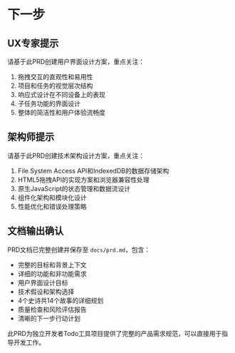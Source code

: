 # 下一步

## UX专家提示
请基于此PRD创建用户界面设计方案，重点关注：
1. 拖拽交互的直观性和易用性
2. 项目和任务的视觉层次结构
3. 响应式设计在不同设备上的表现
4. 子任务功能的界面设计
5. 整体的简洁性和用户体验流畅度

## 架构师提示
请基于此PRD创建技术架构设计方案，重点关注：
1. File System Access API和IndexedDB的数据存储架构
2. HTML5拖拽API的实现方案和浏览器兼容性处理
3. 原生JavaScript的状态管理和数据流设计
4. 组件化架构和模块化设计
5. 性能优化和错误处理策略

## 文档输出确认
PRD文档已完整创建并保存至 `docs/prd.md`，包含：
- 完整的目标和背景上下文
- 详细的功能和非功能需求
- 用户界面设计目标
- 技术假设和架构选择
- 4个史诗共14个故事的详细规划
- 质量检查和风险评估报告
- 清晰的下一步行动计划

此PRD为独立开发者Todo工具项目提供了完整的产品需求规范，可以直接用于指导开发工作。